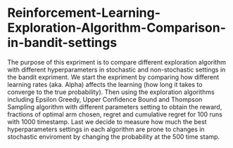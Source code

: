 # Reinforcement-Learning-Exploration-Algorithm-Comparison-in-bandit-settings
The purpose of this expriment is to compare different exploration algorithm with different hyperparameters in stochastic and non-stochastic settings in 
the bandit expriment. We start the expriment by comparing how different learning rates (aka. Alpha) affects the learning (how long it takes to converge to
the true probability). Then using the exploration algorithms including Epsilon Greedy, Upper Confidence Bound and Thompson Sampling algorithm with 
different parameters setting to obtain the reward, fractions of optimal arm chosen, regret and cumulative regret for 100 runs with 1000 timestamp. Last
we decide to measure how much the best hyperparameters settings in each algorithm are prone to changes in stochastic enviroment by changing the probability
at the 500 time stamp. 
